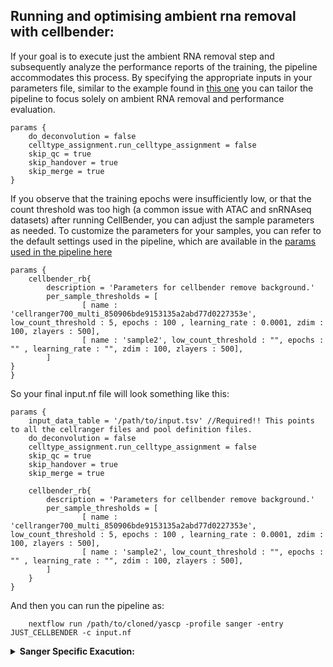 ## Running and optimising ambient rna removal with cellbender:

If your goal is to execute just the ambient RNA removal step and subsequently analyze the performance reports of the training, the pipeline accommodates this process. By specifying the appropriate inputs in your parameters file, similar to the example found in [this one](https://github.com/wtsi-hgi/yascp/blob/v1.5/assets/deploy_scripts/input_setups/cellbender_profile.nf) you can tailor the pipeline to focus solely on ambient RNA removal and performance evaluation.

```
params {
    do_deconvolution = false
    celltype_assignment.run_celltype_assignment = false
    skip_qc = true
    skip_handover = true
    skip_merge = true
}
```


If you observe that the training epochs were insufficiently low, or that the count threshold was too high (a common issue with ATAC and snRNAseq datasets) after running CellBender, you can adjust the sample parameters as needed. To customize the parameters for your samples, you can refer to the default settings used in the pipeline, which are available in the [params used in the pipeline here](https://github.com/wtsi-hgi/yascp/blob/v1.5/conf/cellbender.conf)
```
params {
    cellbender_rb{
        description = 'Parameters for cellbender remove background.'
        per_sample_thresholds = [
                [ name : 'cellranger700_multi_850906bde9153135a2abd77d0227353e', low_count_threshold : 5, epochs : 100 , learning_rate : 0.0001, zdim : 100, zlayers : 500],
                [ name : 'sample2', low_count_threshold : "", epochs : "" , learning_rate : "", zdim : 100, zlayers : 500],
        ]
}
}
```

So your final input.nf file will look something like this:
```
params {
    input_data_table = '/path/to/input.tsv' //Required!! This points to all the cellranger files and pool definition files.
    do_deconvolution = false
    celltype_assignment.run_celltype_assignment = false
    skip_qc = true
    skip_handover = true
    skip_merge = true

    cellbender_rb{
        description = 'Parameters for cellbender remove background.'
        per_sample_thresholds = [
                [ name : 'cellranger700_multi_850906bde9153135a2abd77d0227353e', low_count_threshold : 5, epochs : 100 , learning_rate : 0.0001, zdim : 100, zlayers : 500],
                [ name : 'sample2', low_count_threshold : "", epochs : "" , learning_rate : "", zdim : 100, zlayers : 500],
        ]
    }
}
```
And then you can run the pipeline as:
```
    nextflow run /path/to/cloned/yascp -profile sanger -entry JUST_CELLBENDER -c input.nf
```

<details markdown="1">
<summary><b>Sanger Specific Exacution:</b></summary>

* In Sanger you do not need to clone the repo. All you need is an input file:
  ```
      module load HGI/pipelines/yascp/1.5
      yascp cellbender -c input.nf
  ```
